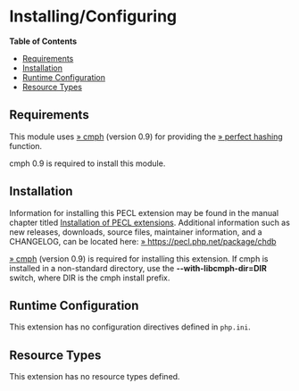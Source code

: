 Installing/Configuring
======================

**Table of Contents**

-   [Requirements](/chdb/setup.html#Requirements)
-   [Installation](/chdb/setup.html#Installation)
-   [Runtime Configuration](/chdb/setup.html#Runtime%20Configuration)
-   [Resource Types](/chdb/setup.html#Resource%20Types)

Requirements
------------

This module uses
<a href="http://cmph.sourceforge.net/" class="link external">» cmph</a>
(version 0.9) for providing the
<a href="http://en.wikipedia.org/wiki/Perfect_hash_function" class="link external">» perfect hashing</a>
function.

cmph 0.9 is required to install this module.

Installation
------------

Information for installing this PECL extension may be found in the
manual chapter titled
<a href="/install/pecl.html" class="link">Installation of PECL extensions</a>.
Additional information such as new releases, downloads, source files,
maintainer information, and a CHANGELOG, can be located here:
<a href="https://pecl.php.net/package/chdb" class="link external">» https://pecl.php.net/package/chdb</a>

<a href="http://cmph.sourceforge.net/" class="link external">» cmph</a>
(version 0.9) is required for installing this extension. If cmph is
installed in a non-standard directory, use the
**--with-libcmph-dir=DIR** switch, where DIR is the cmph install prefix.

Runtime Configuration
---------------------

This extension has no configuration directives defined in `php.ini`.

Resource Types
--------------

This extension has no resource types defined.
